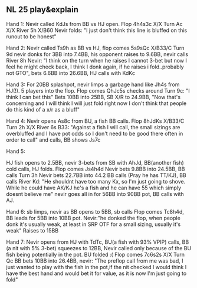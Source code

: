 ## NL 25 play&explain

Hand 1:
Nevir called KdJs from BB vs HJ open.
Flop 4h4s3c X/X
Turn Ac X/X
River 5h X/B60 Nevir folds: "I just don't think this line is bluffed on this runout to be honest"

Hand 2:
Nevir called Ts9h as BB vs HJ, flop comes 5s9sQc X/B33/C
Turn 9d nevir donks for 3BB into 7.4BB, his opponent raises to 9.6BB, nevir calls
River 8h Nevir: "I think on the turn when he raises I cannot 3-bet but now I feel he might check back, I think I donk again, if he raises i fold..probably not GTO", bets 6.6BB into 26.6BB, HJ calls with KdKc

Hand 3:
For 20BB splashpot, nevir limps a garbage hand like Jh4s from HJ(!). 5 players into the flop.
Flop comes QhJc5s checks around
Turn 9c: "I think I can bet this" Bets 10BB into 25BB, SB X/R to 24.9BB, "Now that's concerning and I will think I will just fold right now I don't think that people do this kind of a x/r as a bluff"

Hand 4:
Nevir opens As8c from BU, a fish BB calls.
Flop 8hJdKs X/B33/C
Turn 2h X/X
River 6s B33: "Against a fish I will call, the small sizings are overbluffed and I have pot odds so I don't need to be good there often in order to call" and calls, BB shows Js7c

Hand 5:

HJ fish opens to 2.5BB, nevir 3-bets from SB with AhJd, BB(another fish) cold calls, HJ folds.
Flop comes Js4h4d Nevir bets 9.8BB into 24.5BB, BB calls
Turn 3h Nevir bets 22.7BB into 44.2 BB calls (Pray he has TT/KJ), BB calls
River Kd: "He shouldnt have too many Kx, so I'm just going to shove. While he could have AK/KJ he's a fish and he can have 55 which simply doesnt believe me" nevir goes all in for 56BB into 90BB pot, BB calls with AJ.

Hand 6:
sb limps, nevir as BB opens to 5BB, sb calls
Flop comes Tc8h4d, BB leads for 5BB into 10BB pot. Nevir:"he donked the flop, when people donk it's usually weak, at least in SRP OTF for a small sizing, usually it's weak" Raises to 15BB

Hand 7:
Nevir opens from HJ with TdTc, BU(a fish with 93% VPIP) calls, BB (a nit with 5% 3-bet) squeezes to 12BB, Nevir called only because of the BU fish being potentially in the pot. BU folded :(
Flop comes 7c6s2s X/X
Turn Qc BB bets 10BB into 26.4BB, nevir: "The preflop call from me was bad, I just wanted to play with the fish in the pot,if the nit checked I would think I have the best hand and would bet it for value, as it is now I'm just going to fold"

